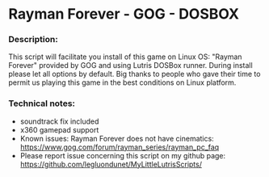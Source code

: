 # Rayman Forever - GOG - DOSBOX

### Description:
This script will facilitate you install of this game on Linux OS:
"Rayman Forever" provided by GOG and using Lutris DOSBox runner.
During install please let all options by default.
Big thanks to people who gave their time to permit us playing this game in the best conditions on Linux platform.

### Technical notes:
- soundtrack fix included
- x360 gamepad support
- Known issues: Rayman Forever does not have cinematics: https://www.gog.com/forum/rayman_series/rayman_pc_faq
- Please report issue concerning this script on my github page:
https://github.com/legluondunet/MyLittleLutrisScripts/
